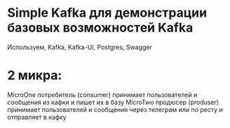 # Simple Kafka для демонстрации базовых возможностей Kafka

Используем, Kafka, Kafka-UI, Postgres, Swagger

# 2 микра:
MicroOne потребитель (consumer)
принимает пользователей и сообщения из кафки и пишет их в базу
MicroTwo продюсер (produser)
принимает пользователей и сообщения через телеграм или по ресту и отправляет в кафку
